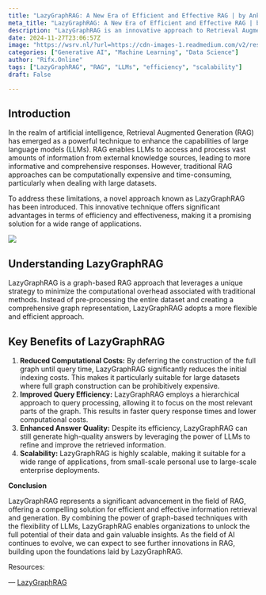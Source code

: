 ```yaml
---
title: "LazyGraphRAG: A New Era of Efficient and Effective RAG | by Ankush k Singal | Nov, 2024 | Medium"
meta_title: "LazyGraphRAG: A New Era of Efficient and Effective RAG | by Ankush k Singal | Nov, 2024 | Medium"
description: "LazyGraphRAG is an innovative approach to Retrieval Augmented Generation (RAG) that enhances the efficiency and effectiveness of large language models (LLMs). By minimizing computational overhead through deferred graph construction and employing a hierarchical query processing strategy, it reduces costs and improves response times. This scalable solution maintains high answer quality while making it suitable for diverse applications, from personal use to enterprise needs, representing a significant advancement in the field of AI information retrieval."
date: 2024-11-27T23:06:57Z
image: "https://wsrv.nl/?url=https://cdn-images-1.readmedium.com/v2/resize:fit:800/1*LOZLJfNDdvZhTLpygV7N2A.png"
categories: ["Generative AI", "Machine Learning", "Data Science"]
author: "Rifx.Online"
tags: ["LazyGraphRAG", "RAG", "LLMs", "efficiency", "scalability"]
draft: False

---
```




## Introduction

In the realm of artificial intelligence, Retrieval Augmented Generation (RAG) has emerged as a powerful technique to enhance the capabilities of large language models (LLMs). RAG enables LLMs to access and process vast amounts of information from external knowledge sources, leading to more informative and comprehensive responses. However, traditional RAG approaches can be computationally expensive and time\-consuming, particularly when dealing with large datasets.

To address these limitations, a novel approach known as LazyGraphRAG has been introduced. This innovative technique offers significant advantages in terms of efficiency and effectiveness, making it a promising solution for a wide range of applications.

![](https://wsrv.nl/?url=https://cdn-images-1.readmedium.com/v2/resize:fit:800/1*ilw201TZ8LmoMHAPQaVY2g.png)

## Understanding LazyGraphRAG

LazyGraphRAG is a graph\-based RAG approach that leverages a unique strategy to minimize the computational overhead associated with traditional methods. Instead of pre\-processing the entire dataset and creating a comprehensive graph representation, LazyGraphRAG adopts a more flexible and efficient approach.

## Key Benefits of LazyGraphRAG

1. **Reduced Computational Costs:** By deferring the construction of the full graph until query time, LazyGraphRAG significantly reduces the initial indexing costs. This makes it particularly suitable for large datasets where full graph construction can be prohibitively expensive.
2. **Improved Query Efficiency:** LazyGraphRAG employs a hierarchical approach to query processing, allowing it to focus on the most relevant parts of the graph. This results in faster query response times and lower computational costs.
3. **Enhanced Answer Quality:** Despite its efficiency, LazyGraphRAG can still generate high\-quality answers by leveraging the power of LLMs to refine and improve the retrieved information.
4. **Scalability:** LazyGraphRAG is highly scalable, making it suitable for a wide range of applications, from small\-scale personal use to large\-scale enterprise deployments.

**Conclusion**

LazyGraphRAG represents a significant advancement in the field of RAG, offering a compelling solution for efficient and effective information retrieval and generation. By combining the power of graph\-based techniques with the flexibility of LLMs, LazyGraphRAG enables organizations to unlock the full potential of their data and gain valuable insights. As the field of AI continues to evolve, we can expect to see further innovations in RAG, building upon the foundations laid by LazyGraphRAG.

Resources:

— [LazyGraphRAG](https://www.microsoft.com/en-us/research/blog/lazygraphrag-setting-a-new-standard-for-quality-and-cost/)



